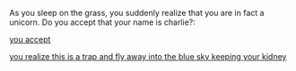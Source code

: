 As you sleep on the grass, you suddenly realize that you are in fact a unicorn.
Do you accept that your name is charlie?:

[you accept](/charile/charile.md)

[you realize this is a trap and fly away into the blue sky keeping your kidney](/kidney/kidney.md)
